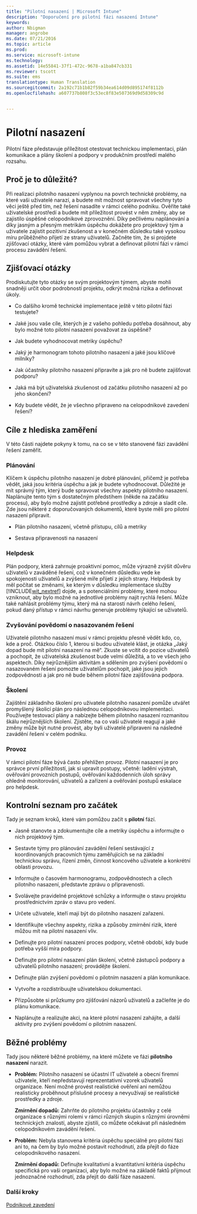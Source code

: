 ```yaml
---
title: "Pilotní nasazení | Microsoft Intune"
description: "Doporučení pro pilotní fázi nasazení Intune"
keywords: 
author: Nbigman
manager: angrobe
ms.date: 07/21/2016
ms.topic: article
ms.prod: 
ms.service: microsoft-intune
ms.technology: 
ms.assetid: 14e55841-37f1-472c-9678-a1ba847cb331
ms.reviewer: tscott
ms.suite: ems
translationtype: Human Translation
ms.sourcegitcommit: 2a192c71b1b82f59b34ea614d09d895174f8112b
ms.openlocfilehash: a607737b808f3c53ec8f83e507369d9d58309c9d


---
```


# Pilotní nasazení
Pilotní fáze představuje příležitost otestovat technickou implementaci, plán komunikace a plány školení a podpory v produkčním prostředí malého rozsahu.

## Proč je to důležité?
Při realizaci pilotního nasazení vyplynou na povrch technické problémy, na které vaši uživatelé narazí, a budete mít možnost spravovat všechny tyto věci ještě před tím, než řešení nasadíte v rámci celého podniku. Ověříte také uživatelské prostředí a budete mít příležitost provést v něm změny, aby se zajistilo úspěšné celopodnikové zprovoznění. Díky pečlivému naplánování a díky jasným a přesným metrikám úspěchu dokážete pro projektový tým a uživatele zajistit pozitivní zkušenost a v konečném důsledku také vysokou míru průběžného přijetí ze strany uživatelů.
Začněte tím, že si projdete zjišťovací otázky, které vám pomůžou vybrat a definovat pilotní fázi v rámci procesu zavádění řešení.

## Zjišťovací otázky
Prodiskutujte tyto otázky se svým projektovým týmem, abyste mohli snadněji určit obor podrobností projektu, odkrýt možná rizika a definovat úkoly.

-   Co dalšího kromě technické implementace ještě v této pilotní fázi testujete?

-   Jaké jsou vaše cíle, kterých je z vašeho pohledu potřeba dosáhnout, aby bylo možné toto pilotní nasazení považovat za úspěšné?

-   Jak budete vyhodnocovat metriky úspěchu?

-   Jaký je harmonogram tohoto pilotního nasazení a jaké jsou klíčové milníky?

-   Jak účastníky pilotního nasazení připravíte a jak pro ně budete zajišťovat podporu?

-   Jaká má být uživatelská zkušenost od začátku pilotního nasazení až po jeho skončení?

-   Kdy budete vědět, že je všechno připraveno na celopodnikové zavedení řešení?

## Cíle z hlediska zaměření
V této části najdete pokyny k tomu, na co se v této stanovené fázi zavádění řešení zaměřit.

### Plánování
Klíčem k úspěchu pilotního nasazení je dobré plánování, přičemž je potřeba vědět, jaká jsou kritéria úspěchu a jak je budete vyhodnocovat. Důležité je mít správný tým, který bude spravovat všechny aspekty pilotního nasazení. Naplánujte tento tým s dostatečným předstihem (někde na začátku procesu), aby bylo možné zajistit potřebné prostředky a zdroje a sladit cíle. Zde jsou některé z doporučovaných dokumentů, které byste měli pro pilotní nasazení připravit.

-   Plán pilotního nasazení, včetně přístupu, cílů a metriky

-   Sestava připravenosti na nasazení

### Helpdesk
Plán podpory, která zahrnuje proaktivní pomoc, může výrazně zvýšit důvěru uživatelů v zaváděné řešení, což v konečném důsledku vede ke spokojenosti uživatelů a zvýšené míře přijetí z jejich strany. Helpdesk by měl počítat se změnami, ke kterým v důsledku implementace služby [!INCLUDE[wit_nextref](../includes/wit_nextref_md.md)] dojde, a s potenciálními problémy, které mohou vzniknout, aby bylo možné na jednotlivé problémy najít rychlá řešení. Může také nahlásit problémy týmu, který má na starosti návrh celého řešení, pokud daný přístup v rámci návrhu generuje problémy týkající se uživatelů.

### Zvyšování povědomí o nasazovaném řešení
Uživatelé pilotního nasazení musí v rámci projektu přesně vědět kdo, co, kde a proč. Otázkou číslo 1, kterou si budou uživatelé klást, je otázka „Jaký dopad bude mít pilotní nasazení na mě“. Zkuste se vcítit do pozice uživatelů a pochopit, že uživatelská zkušenost bude velmi důležitá, a to ve všech jeho aspektech. Díky nejrůznějším aktivitám a sdělením pro zvýšení povědomí o nasazovaném řešení pomozte uživatelům pochopit, jaké jsou jejich zodpovědnosti a jak pro ně bude během pilotní fáze zajišťována podpora.

### Školení
Zajištění základního školení pro uživatele pilotního nasazení pomůže utvářet promyšlený školicí plán pro následnou celopodnikovou implementaci. Používejte testovací plány a nabízejte během pilotního nasazení rozmanitou škálu nejrůznějších školení. Zjistěte, na co vaši uživatelé reagují a jaké změny může být nutné provést, aby byli uživatelé připraveni na následné zavádění řešení v celém podniku.

### Provoz
V rámci pilotní fáze bývá často přehlížen provoz. Pilotní nasazení je pro správce první příležitostí, jak si upravit postupy, včetně: ladění výstrah, ověřování provozních postupů, ověřování každodenních úloh správy ohledně monitorování, uživatelů a zařízení a ověřování postupů eskalace pro helpdesk.

## Kontrolní seznam pro začátek
Tady je seznam kroků, které vám pomůžou začít s **pilotní** fází.

-   Jasně stanovte a zdokumentujte cíle a metriky úspěchu a informujte o nich projektový tým.

-   Sestavte týmy pro plánování zavádění řešení sestávající z koordinovaných pracovních týmu zaměřujících se na základní technickou správu, řízení změn, činnost koncového uživatele a konkrétní oblasti provozu.

-   Informujte o časovém harmonogramu, zodpovědnostech a cílech pilotního nasazení, představte zprávu o připravenosti.

-   Svolávejte pravidelné projektové schůzky a informujte o stavu projektu prostřednictvím zpráv o stavu pro vedení.

-   Určete uživatele, kteří mají být do pilotního nasazení zařazeni.

-   Identifikujte všechny aspekty, rizika a způsoby zmírnění rizik, které můžou mít na pilotní nasazení vliv.

-   Definujte pro pilotní nasazení proces podpory, včetně období, kdy bude potřeba vyšší míra podpory.

-   Definujte pro pilotní nasazení plán školení, včetně zástupců podpory a uživatelů pilotního nasazení; provádějte školení.

-   Definujte plán zvýšení povědomí o pilotním nasazení a plán komunikace.

-   Vytvořte a rozdistribuujte uživatelskou dokumentaci.

-   Přizpůsobte si průzkumy pro zjišťování názorů uživatelů a začleňte je do plánu komunikace.

-   Naplánujte a realizujte akci, na které pilotní nasazení zahájíte, a další aktivity pro zvýšení povědomí o pilotním nasazení.

## Běžné problémy
Tady jsou některé běžné problémy, na které můžete ve fázi **pilotního nasazení** narazit.

-   **Problém:** Pilotního nasazení se účastní IT uživatelé a obecní firemní uživatele, kteří nepředstavují reprezentativní vzorek uživatelů organizace. Není možné provést realistické ověření ani nemůžou realisticky proběhnout příslušné procesy a nevyužívají se realistické prostředky a zdroje.

    **Zmírnění dopadů:** Zahrňte do pilotního projektu účastníky z celé organizace s různými rolemi v rámci různých skupin s různými úrovněmi technických znalostí, abyste zjistili, co můžete očekávat při následném celopodnikovém zavádění řešení.

-   **Problém:** Nebyla stanovena kritéria úspěchu speciálně pro pilotní fázi ani to, na čem by bylo možné postavit rozhodnutí, zda přejít do fáze celopodnikového nasazení.

    **Zmírnění dopadů:** Definujte kvalitativní a kvantitativní kritéria úspěchu specifická pro vaši organizaci, aby bylo možné na základě faktů přijmout jednoznačné rozhodnutí, zda přejít do další fáze nasazení.

### Další kroky
[Podnikové zavedení](enterprise-rollout.md)



<!--HONumber=Jul16_HO4-->


